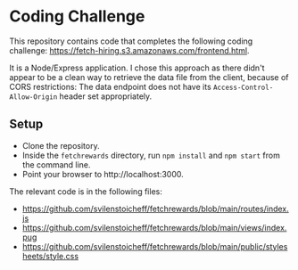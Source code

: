 # Coding Challenge
This repository contains code that completes the following coding challenge: https://fetch-hiring.s3.amazonaws.com/frontend.html. 

It is a Node/Express application. I chose this approach as there didn't appear to be a clean way to retrieve the data file from the client, because of CORS restrictions: The data endpoint does not have its `Access-Control-Allow-Origin` header set appropriately.  
## Setup
- Clone the repository. 
- Inside the `fetchrewards` directory, run `npm install` and `npm start` from the command line. 
- Point your browser to http://localhost:3000.

The relevant code is in the following files:
- https://github.com/svilenstoicheff/fetchrewards/blob/main/routes/index.js
- https://github.com/svilenstoicheff/fetchrewards/blob/main/views/index.pug
- https://github.com/svilenstoicheff/fetchrewards/blob/main/public/stylesheets/style.css
